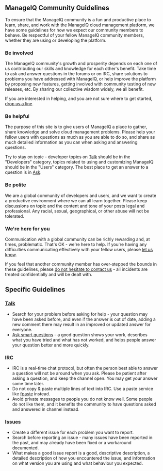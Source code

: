 ## ManageIQ Community Guidelines

To ensure that the ManageIQ community is a fun and productive place to learn,
share, and work with the ManageIQ cloud management platform, we have some
guidelines for how we expect our community members to behave. Be
respectful of your fellow ManageIQ community members, whether they are
using or developing the platform.

### Be involved

The ManageIQ community's growth and prosperity depends on each one of us
contributing our skills and knowledge for each other's benefit. Take time to
ask and answer questions in the forums or on IRC, share solutions to problems
you have addressed with ManageIQ, or help improve the platform by proposing
new features, getting involved with community testing of new releases, etc.
By sharing our collective wisdom widely, we all benefit.

If you are interested in helping, and you are not sure where to get started,
[drop us a line](mailto:contact@manageiq.org).

### Be helpful

The purpose of this site is to give users of ManageIQ a place to gather,
share knowledge and solve cloud management problems. Please help your
fellow users with questions as much as you are able to do so, and share as
much detailed information as you can when asking and answering questions.

Try to stay on topic - developer topics on [Talk](http://talk.manageiq.org)
should be in the "Developers" category, topics related to using and
customizing ManageIQ should be in the "Users" category. The best place to
get an answer to a question is in [Ask](http://ask.manageiq.org).

### Be polite

We are a global community of developers and users, and we want to create
a productive environment where we can all learn together. Please keep
discussions on topic and the content and tone of your posts legal and
professional. Any racial, sexual, geographical, or other abuse will not be
tolerated.

### We're here for you

Communication with a global community can be richly rewarding and, at
times, problematic. That's OK - we're here to help. If you're having any
difficulties communicating effectively with your fellow users, please
[let us know](mailto:contact@manageiq.org).

If you feel that another community member has over-stepped the bounds in
these guidelines, please [do not hesitate to contact
us](mailto:contact@manageiq.org) - all incidents are treated confidentially
and will be dealt with.

## Specific Guidelines

### [Talk](http://talk.manageiq.org)

* Search for your problem before asking for help - your question may have
  been asked before, and even if the answer is out of date, adding a new
  comment there may result in an improved or updated answer for everyone.
* [Ask smart questions](http://www.catb.org/esr/faqs/smart-questions.html) -
  a good question shows your work, describes what you have tried and what
  has not worked, and helps people answer your question better and more
  quickly.

### IRC

* IRC is a real-time chat protocol, but often the person best able to answer
  a question will not be around when you ask. Please be patient after asking
  a question, and keep the channel open. You may get your answer some time
  later.
* Do not copy & paste multiple lines of text into IRC. Use a paste
  service like [fpaste](http://fpaste.org) instead.
* Avoid private messages to people you do not know well. Some people
  do not like them, and it benefits the community to have questions asked
  and answered in channel instead.

### Issues

* Create a different issue for each problem you want to report.
* Search before reporting an issue - many issues have been reported
  in the past, and may already have been fixed or a workaround documented.
* What makes a good issue report is a good, descriptive description, a
  detailed description of how you encountered the issue, and information on
  what version you are using and what behaviour you expected.


